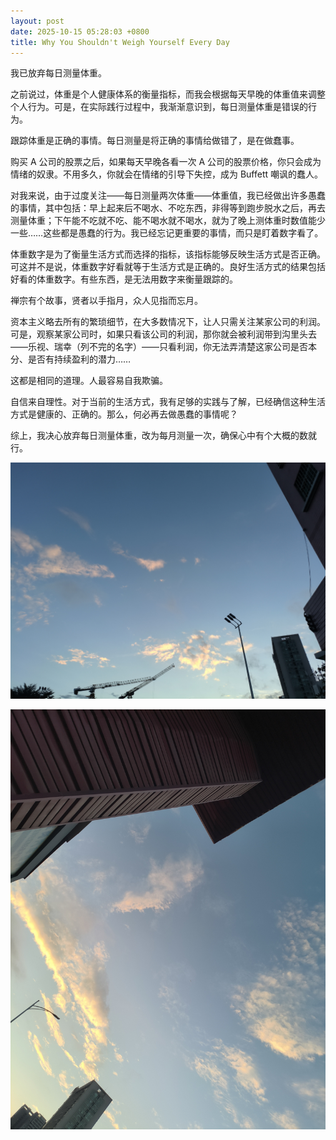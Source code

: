 ```yaml
---
layout: post
date: 2025-10-15 05:28:03 +0800 
title: Why You Shouldn't Weigh Yourself Every Day
---
```


我已放弃每日测量体重。

之前说过，体重是个人健康体系的衡量指标，而我会根据每天早晚的体重值来调整个人行为。可是，在实际践行过程中，我渐渐意识到，每日测量体重是错误的行为。

跟踪体重是正确的事情。每日测量是将正确的事情给做错了，是在做蠢事。

购买 A 公司的股票之后，如果每天早晚各看一次 A 公司的股票价格，你只会成为情绪的奴隶。不用多久，你就会在情绪的引导下失控，成为 Buffett 嘲讽的蠢人。

对我来说，由于过度关注——每日测量两次体重——体重值，我已经做出许多愚蠢的事情，其中包括：早上起来后不喝水、不吃东西，非得等到跑步脱水之后，再去测量体重；下午能不吃就不吃、能不喝水就不喝水，就为了晚上测体重时数值能少一些……这些都是愚蠢的行为。我已经忘记更重要的事情，而只是盯着数字看了。

体重数字是为了衡量生活方式而选择的指标，该指标能够反映生活方式是否正确。可这并不是说，体重数字好看就等于生活方式是正确的。良好生活方式的结果包括好看的体重数字。有些东西，是无法用数字来衡量跟踪的。

禅宗有个故事，贤者以手指月，众人见指而忘月。

资本主义略去所有的繁琐细节，在大多数情况下，让人只需关注某家公司的利润。可是，观察某家公司时，如果只看该公司的利润，那你就会被利润带到沟里头去——乐视、瑞幸（列不完的名字）——只看利润，你无法弄清楚这家公司是否本分、是否有持续盈利的潜力……

这都是相同的道理。人最容易自我欺骗。

自信来自理性。对于当前的生活方式，我有足够的实践与了解，已经确信这种生活方式是健康的、正确的。那么，何必再去做愚蠢的事情呢？

综上，我决心放弃每日测量体重，改为每月测量一次，确保心中有个大概的数就行。

![](https://github.com/ciceroxiao/hong525/blob/main/_screenshots/why-you-should-not-weign-yourself-every-day-1.jpg)

![](https://github.com/ciceroxiao/hong525/blob/main/_screenshots/why-you-should-not-weign-yourself-every-day-2.jpg)

